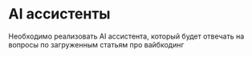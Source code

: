 # AI ассистенты

Необходимо реализовать AI ассистента, который будет отвечать на вопросы по загруженным статьям про вайбкодинг